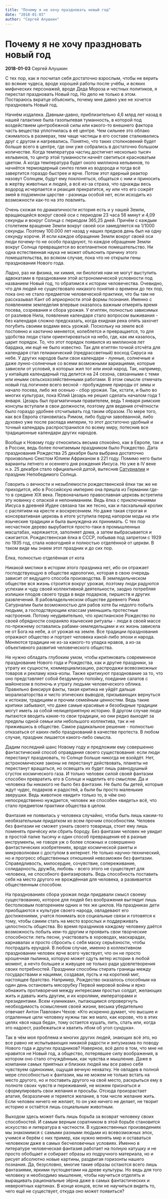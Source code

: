 ```yaml
---
title: "Почему я не хочу праздновать новый год"
date: "2018-01-03"
author: "Сергей Алушкин"
---
```


# Почему я не хочу праздновать новый год

**2018-01-03** Сергей Алушкин

С тех пор, как я посчитал себя достаточно взрослым, чтобы не верить во всякие чудеса, вроде хорошей работы после учёбы, и всяких мифических персонажей, вроде Деда Мороза и честных политиков, я перестал праздновать Новый год. Но дело не только в этом. Постараюсь вкратце объяснить, почему мне давно уже не хочется праздновать Новый год.

Начнём издалека. Давным-давно, приблизительно 4,6 млрд лет назад в нашей галактике была газопылевая туманность, в которой под воздействием центробежной силы или какого-то внешнего фактора часть вещества уплотнилась в её центре. Чем сильнее это облако сжималось в размерах, тем чаще частицы в его составе сталкивались друг с другом и нагревались. Понятно, что таких столкновений будет больше всего в центре, где они уже собрались в достаточно большом количестве. Когда температура частиц достигнет несколько тысяч кельвинов, то центр этой туманности начнёт светиться красноватым цветом. А когда температура будет около миллиона кельвинов, то начнётся термоядерный синтез гелия из водорода и тогда всё завертится гораздо быстрее и ярче. Потом этот ядерный реактор назовут Солнцем, будут ему поклоняться, общаться с ним и приносить в жертву животных и людей, а всё из-за страха, что однажды весь водород исчерпается и реакция прекратится, ну или что его сожрёт змей в подземном царстве - разницы особой нет, если исходить из возможности как-то на это повлиять.

Очень схожая по драматичности история есть и у нашей Земли, вращающейся вокруг своей оси с периодом 23 часа 56 минут и 4,09 секунды и вокруг Солнца с периодом 365,25 дней. Причём с каждым столетием вращение Земли вокруг своей оси замедляется на 1/1000 секунды. Поэтому 100.000 лет назад у наших предков день был на одну секунду короче. И если каждое обращение Земли вокруг своей оси люди почему-то не особо празднуют, то каждое обращение Земли вокруг Солнца превращается во всепланетное помешательство. Ни одна естественная наука не может объяснить причину этого помешательства, во всяком случае, пока что не открыли гены празднования Нового года.

Ладно, раз ни физика, ни химия, ни биология нам не могут выступить адвокатами в праздновании этой астрономической условности под названием Новый год, то обратимся к истории человечества. Очевидно, что для людей не существовало никакого понятия о времени до тех пор, пока оно не стало предметом человеческой практики, что бы там не рассказывал Кант об априорности этой формы познания. Именно с появлением земледелия впервые оказалось важным отмерять время посева, созревания и сбора урожая. У египтян, полностью зависимых от разливов Нила, появление календаря стало вопросом выживания - без календаря сложно предсказать, когда ехидная река опять захочет погубить своими водами весь урожай. Поскольку на земле всё постоянно и хаотично меняется, колеблется и превращается, то для удобства люди стали ориентироваться на небо, где, как им казалось, царит порядок. То, что этот порядок появился из миллионов лет бардака, им ещё не было известно. Так для египтян точкой отсчёта для календаря стал гелиакический (предрассветный) восход Сируса на небе. У других народов были свои календари - лунные, солнечные и даже лунно-солнечные со всеми возможными вариациями, которые зависели от условий, в которых жил тот или иной народ. Так, например, у китайцев календарный год делится на 24 сезона, связанными с теми или иными сельскохозяйственными работами. В этом смысле отмечать новый год логичнее всего весной - пробуждение природы от зимы и начало посева, либо же осенью - сбор урожая. Так, кстати, и было во многих культурах, пока Юлий Цезарь не решил сделать началом года 1 января. Цезарь был прагматичным правителем, ведь 1 января римские консулы вступали в свои должности, поэтому для ведения отчётности было гораздо удобнее отсчитывать год таким образом. По мере того, как вся Европа становилась Римом, либо будучи завоёванной, либо духовно уже после распада империи, то этот достаточно удобный и точный календарь распространился по всему миру, потеснив все традиционные календари других народов.

Вообще к Новому году относились весьма спокойно, как в Европе, так и в России, ведь более почитаемым праздником было Рождество. Дата празднования Рождества 25 декабря была выбрана достаточно произвольно Секстом Юлием Африканом в 221 году. Помимо него были варианты летнего и осеннего дня рождения Иисуса. Но уже в IV веке н.э. 25 декабря стало официальной датой, вытеснив [Сатурналии](http://telegra.ph/Saturnalii-Leport-12-23) и праздник Непобедимого Солнца.

Говорить о вечности и незыблемости рождественской ёлки так же не приходится, ибо в Российскую империю она пришла из Германии где-то в средине XIX века. Первоначально православная церковь встретила эту новинку с опаской и непониманием. Ведь ёлка с приключениями Иисуса в древней Иудее связана так же тесно, как и пасхальный кролик с распятием на кресте и воскресением. Но даже такая строгая и консервативная церковь в итоге уступила перед напором моды на эти языческие традиции и была вынуждена их принимать. С тех пор несчастное дерево вырубается просто-таки в промышленных масштабах, наряжается, заполняет дома, а затем выбрасывается и сжигается. Рождественская ёлка в СССР, побывав под запретом с 1929 по 1935 год, стала новогодней и полностью отделённой от церкви. В таком виде мы знаем этот праздник и до сих пор.

Ёлка, полностью отделённая от кота

Никакой мистики в истории этого праздника нет, ибо он отражает господствующую в обществе идеологию, которая в свою очередь зависит от ведущего способа производства. В земледельческом обществе вся жизнь строится вокруг урожая, поэтому люди радуются успехам и чуду своей коллективной деятельности, заодно потребляя излишки плодов своего труда в виде подарков, пиршеств и других развлечений. В рабовладельческом обществе древнего Рима Сатурналии были возможностью для рабов хотя бы недолго побыть людьми, а господствующим классам уменьшить протестные настроения. Потому неудивительно, что христианское Рождество по своей обрядности сохраняло языческие ритуалы - люди в своей массе по-прежнему оставались рабами-земледельцами и их жизнь зависела не от Бога на небе, а от урожая на земле. Все традиции празднования отражают общество и портрет человека какой-либо эпохи и народа. Меняются традиции не из-за какого-то упадка нравов, а из-за объективного развития человеческого общества.

Не нужно обладать глубоким умом, чтобы критиковать современное празднование Нового года и Рождества, как и другие праздники, за утрату их сущности, коммерциализацию, распродажи всевозможных товаров и рекламу кока-колы. Также критикуют празднование за то, что оно представляет собой бездумную попойку, поедание салатов с майонезом в полночь и утрату людьми человеческого облика. Правильно фиксируя факты, такая критика не уйдёт дальше морализаторства и чисто этических выводов, призывающих вернуться к истокам, традициям и прочим семейным ценностям. Ведь такие критики забывают, что даже самые красивые и безобидные традиции могут иметь за собой нелицеприятную историю. В другом случае люди пытаются вводить какие-то свои традиции, но они редко выходят за пределы одной семьи или небольшого коллектива, так и не прижившись в обществе. Самое радикальное решение - полностью отказаться от каких-либо празднований в качестве протеста. В любом случае, праздник лишается какого-либо смысла.

Дадим последний шанс Новому году и предложим ему совершенно фантастический способ оправдания своего существования: если люди перестанут праздновать, то Солнце больше никогда не взойдёт. Нет, астрономические законы не перестанут действовать, планеты не перестанут вращаться, но освещать их будет лишь равнодушный сгусток космического газа. И только человек силой своей фантазии способен превратить его в Солнце и наделить его смыслом. Да и человека бы никакого не было без фантазии. Не было бы детей, которые ждут чудес, подарков и радостей, а были бы просто маленькие зверушки. Ведь животное «видит» только то, в чём оно непосредственно нуждается, человек же способен «видеть» всё, что стало предметом практики общества в целом.

Фантазия не появилась у человека случайно, чтобы быть лишь каким-то необязательным придатком ко всем прочим способностям. Человек без фантазии не сможет узнать своего товарища, стоит ему лишь поменять причёску или сбрить бороду. Без фантазии человек не увидит в простой палке тысячу и один способ превращения её в разные инструменты, не говоря уж о более сложных и совершенно фантастических изобретениях, вроде космической ракеты и микроволновки с доступом в интернет. Не только научно-технический, но и прогресс общественных отношений невозможен без фантазии. Справедливость, милосердие, сочувствие, сопереживание, солидарность, дружба, любовь - всего этого не существует для человека, не способного фантазировать. Ведь способность поставить себя на место другого не врождённая для человека, а развивается общественным способом.

На празднованиях сбора урожая люди придавали смысл своему существованию, которое для людей без воображения выглядит лишь бестолковым повторением одних и тех же циклов. На праздниках дети приобщаются к культуре своего народа, овладевают его достижениями, учатся понимать все социальные связи и готовятся к тому, чтобы самим стать на место взрослых и поддерживать целостность общества. Во время праздников каждому человеку даётся возможность побыть кем-то другим и проявить свои творческие способности: петь песни, участвовать в хороводах, маскарадах, карнавалах и просто сбросить с себя маску серьёзности, чтобы пострадать ерундой. В любом случае, именно в коллективном праздновании человек ярче всего чувствует, что он не просто крошечная пылинка, которую может сдуть ветер истории в любой момент, а нечто большее и живущее не только ради удовлетворения своих потребностей. Праздники способны стирать границы между государствами и нациями, создавая, пусть и на короткий миг, настоящее братство. Например, Рождество оказалось способным на один день остановить мясорубку Первой мировой войны и ярко обнажить противоречия между интересами простых солдат, желающих жить и давать жить другим, и их королями, императорами и президентами. Всем «умникам», пытающимся опровергнуть необходимость осмысления своей жизни, весьма убедительно отвечает Антон Павлович Чехов: «Кто искренно думает, что высшие и отдаленные цели человеку нужны так же мало, как корове, что в этих целях «вся наша беда», тому остается кушать, пить, спать или, когда это надоест, разбежаться и хватить лбом об угол сундука».

Так в чём моя проблема и многих других людей, знающих всё это, но все равно не испытывающих никакой радости и энтузиазма по поводу Нового года и других праздников? Наверное, всё дело в том, что мне не нравится не Новый год, а общество, потерявшее силу воображения, в котором оно стало отчуждённым, как чувства и мышление. Даже в компании самых приятных и близких людей мы все равно себя чувствуем одинокими, ощущая вечную нехватку. Не овладев в полной мере способностью к фантазии, мы не можем не только встать на место другого, но и поставить другого на своё место, раскрыться ему в полноте своих чувств и переживаний, не можем признаться и сформулировать свои желания и просьбы. Отсюда произрастает апатия, безразличие и теряется желание, в том числе желание жить. Если человек ничего не желает, то он уже ничего не делает, не творит историю и остаётся лишь социальным животным.

Выходом здесь может быть лишь борьба за возврат человеку своих способностей. И самым верным соратником в этой борьбе становится искусство и литература в частности. В художественных произведениях мы знакомимся с самыми разными людьми из всевозможных эпох, учимся и берём с них пример, как нужно менять мир и оставаться человеком даже в самых бесчеловечных условиях. Именно в литературе человеческая фантазия работает на полную катушку и не просто обобщает и собирает образы из подручного материала, но и рисует абсолютно новые картины, раздвигая горизонты нашего познания. Да, безусловно, многие такие образы остаются всего лишь фантазиями, яркими пустоцветами на древе культуры. Но ведь для того человеку и необходимо мышление, чтобы научиться отделять и выращивать рациональные зёрна даже в самых фантастических и невероятных картинах. В конце концов, если не научиться видеть то, чего ещё не существует, откуда оно может появиться?